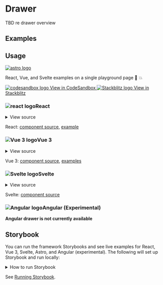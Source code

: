 # Drawer

TBD re drawer overview

<div class="mbs24"></div>

## Examples

<div class="mbe24"></div>

<DrawerExamples />

<script setup>
import DrawerExamples from '../../components/DrawerExamples.vue'
import { Alert } from "agnostic-vue";
</script>

<div class="mbe32"></div>

## Usage

<div class="flex items-center mbs40 mbe24">
  <a href="https://astro.build/" class="astro-logo-usage-wrap" target="_blank"><img class="astro-logo-usage" src="/images/astro-logo-light.svg" alt="astro logo"></a>
  <p class="mis16">React, Vue, and Svelte examples on a single playground page 🚀 💥</p>
</div>
<div class="playgrounds flex mbe32">
  <a class="btn btn-rounded" style="background-color: var(--agnostic-dark); color: var(--agnostic-light)" href="https://codesandbox.io/s/github/AgnosticUI/agnosticui/tree/master/playgrounds/Drawer?file=/README.md" target="_blank">
    <img src="/images/codesandbox.svg" alt="codesandbox logo" class="mie8"> View in CodeSandbox
  </a>
  <a class="btn btn-rounded" style="background-color: var(--agnostic-primary); color: var(--agnostic-light)" href="https://stackblitz.com/github/AgnosticUI/agnosticui/tree/master/playgrounds/Drawer?file=/README.md" target="_blank">
    <img src="/images/stackblitz.svg" alt="Stackblitz logo" class="mie4"> View in Stackblitz
  </a>
</div>

<div class="flex">
  <h3 id="react" tabindex="-1">
    <img src="/images/React-icon.svg" alt="react logo">React
  </h3>
</div>

<details class="disclose disclose-bordered">
<summary class="disclose-title">View source</summary>

```jsx
import { useRef } from 'react';
import "agnostic-react/dist/common.min.css";
import "agnostic-react/dist/esm/index.css";
import { Button, Drawer } from "agnostic-react";

const props = ['drawer1', 'drawer2', 'drawer3', 'drawer4'].map((item) => {
  return {
    id: `test-${item}`,
    title: `Test ${item}`,
    classNames: {
      // Note we don't have to pass in ALL classNames props and those
      // not included will fallback to react-a11y-dialog's defaults
      // See https://github.com/KittyGiraudel/react-a11y-dialog#api
      title: 'h3 mbe18 h4 mbe18 flex justify-center',
    }
  }
})
const drawer1PropsDefault = props[1];
const drawer2PropsDefault = props[2];
const drawer3PropsDefault = props[3];
const drawer4PropsDefault = props[4];

export const YourComponent = () => {
  // Handles to low-level drawer instances. Allows calling `show` & `hide`
  const drawer1Ref = useRef();
  const drawer2Ref = useRef();
  const drawer3Ref = useRef();
  const drawer4Ref = useRef();

  return {
    <>
      <Button onClick={() => drawer1Ref.current.show()} type="button" mode="primary" isBordered isRounded isBlock>Open Drawer Top</Button>
      <Drawer
        {...drawer1PropsDefault}
        drawerRef={drawerInstance => (drawer1Ref.current = drawerInstance)}
        placement="top"
      >
        <p className="mbs16 mbe16">
          default slot
        </p>
      </Drawer>
      <div className="mbs16 mbe24" />
      <Button onClick={() => drawer2Ref.current.show()} type="button" mode="primary" isBordered isRounded isBlock>Open Drawer Bottom</Button>
      <Drawer
        {...drawer2PropsDefault}
        drawerRef={drawerInstance => (drawer2Ref.current = drawerInstance)}
        placement="bottom"
      >
          <div className="flex-fill">
          <p>This is main drawer slot. To test positioning, update the placement property to one of: start | end | top | bottom.</p>
          <button
            style={{position: 'absolute', bottom: '1rem', left: '1rem', right: '1rem'}}
            onClick={() => drawer2Ref.current.hide()}
          >
            Close from within slot using instance
          </button>
        </div>
      </Drawer>
      <div className="mbs16 mbe24" />
      <Button onClick={() => drawer3Ref.current.show()} type="button" mode="primary" isBordered isRounded isBlock>Open Drawer Start</Button>
      <Drawer
        {...drawer3PropsDefault}
        drawerRef={drawerInstance => (drawer3Ref.current = drawerInstance)}
        placement="start"
      >
        <p className="mbs16 mbe16">
          default slot
        </p>
      </Drawer>
      <div className="mbs16 mbe24" />
      <Button onClick={() => drawer4Ref.current.show()} type="button" mode="primary" isBordered isRounded isBlock>Open Drawer End</Button>
      <Drawer
        {...drawer4PropsDefault}
        drawerRef={drawerInstance => (drawer4Ref.current = drawerInstance)}
        placement="end"
      >
        <p className="mbs16 mbe16">
          default slot
        </p>
      </Drawer>
    </>
  }
}
```
</details>

React: [component source](https://github.com/AgnosticUI/agnosticui/blob/master/agnostic-react/src/Drawer.tsx), [example](https://github.com/AgnosticUI/agnosticui/blob/master/agnostic-react/examples/src/App.js#L1318)

<div class="mbe32"></div>

<div class="flex">
  <h3 id="vue-3" tabindex="-1">
    <img src="/images/Vue-icon.svg" alt="Vue 3 logo">Vue 3
  </h3>
</div>

<details class="disclose disclose-bordered">
<summary class="disclose-title">View source</summary>

```vue
<script setup>
import { useCssModule } from "vue";
import "agnostic-vue/dist/common.min.css";
import "agnostic-vue/dist/index.css";
import { Button, Drawer } from "agnostic-vue";
const styles = useCssModule();
let drawer = null;
const openDrawer = () => {
  if (drawer) {
    drawer.show();
  }
};

const closeDrawer = () => {
  if (drawer) {
    drawer.hide();
  }
};

const assignDrawerRef = (instance) => {
  drawer = instance;
};
</script>
<template>
  <section>
    <h2>Drawer</h2>
    <Button
      mode="primary"
      :is-bordered="true"
      :is-block="true"
      :is-rounded="true"
      type="button"
      @click="openDrawer"
    >
      Open first bottom drawer via drawerRef
    </Button>
    <div class="mbs24 mbe16" />
    <Button
      type="button"
      data-a11y-dialog-show="drawer-bottom-test"
      mode="primary"
      :is-bordered="true"
      :is-block="true"
      :is-rounded="true"
    >
      Open the first bottom drawer via data attribute
    </Button>
    <Drawer
      id="drawer-bottom-test"
      drawer-root="body"
      placement="bottom"
      title="My Drawer Title 1"
      @instance="assignDrawerRef"
    >
      <div class="flex-fill">
        <p>This is main drawer slot. To test positioning, update the placement property to one of: start | end | top | bottom.</p>
        <Button
          mode="primary"
          isBordered
          :style="{ position: 'absolute', bottom: '1rem', left: '1rem', right: '1rem'}"
          @click="closeDrawer()"
        >
          Close from within slot using instance
        </button>
      </div>
    </Drawer>
    <div class="mbs24 mbe16" />
    <Button
      type="button"
      data-a11y-dialog-show="drawer-end-test"
      mode="primary"
      :is-bordered="true"
      :is-block="true"
      :is-rounded="true"
    >
      Open second right drawer via data attribute
    </Button>
    <Drawer
      id="drawer-end-test"
      drawer-root="body"
      placement="end"
      title="My Drawer Title 2"
    >
      <p>This is main drawer slot</p>
    </Drawer>
    <div class="mbs24 mbe16" />
    <Button
      type="button"
      data-a11y-dialog-show="drawer-start-test"
      mode="primary"
      :is-bordered="true"
      :is-block="true"
      :is-rounded="true"
    >
      Open left drawer via data attribute
    </Button>
    <Drawer
      id="drawer-start-test"
      drawer-root="body"
      placement="start"
      title="My Drawer Title 3"
    >
      <p>This is main drawer slot</p>
    </Drawer>
    <div class="mbs24 mbe16" />
    <Button
      type="button"
      data-a11y-dialog-show="drawer-top-test"
      mode="primary"
      :is-bordered="true"
      :is-block="true"
      :is-rounded="true"
    >
      Open top drawer via data attribute
    </Button>
    <Drawer
      id="drawer-top-test"
      drawer-root="body"
      placement="top"
      title="My Drawer Title 4"
    >
      <p>This is main drawer slot</p>
    </Drawer>
  </section>
</template>
```
</details>

Vue 3: [component source](https://github.com/AgnosticUI/agnosticui/blob/master/agnostic-vue/src/components/Drawer.vue), [examples](https://github.com/AgnosticUI/agnosticui/blob/master/agnostic-vue/examples/src/App.vue#L406)

<div class="mbe24"></div>

<div class="flex">
  <h3 id="svelte" tabindex="-1">
    <img src="/images/Svelte-icon.svg" alt="Svelte logo">Svelte
  </h3>
</div>


<details class="disclose disclose-bordered">
<summary class="disclose-title">View source</summary>

**Please consider Svelte drawer experimental and not yet ready for production until we can add [missing tests](https://github.com/AgnosticUI/svelte-a11y-drawer/issues/1)** — tl;dr is we'd like to write tests utilizing Cypress's component testing framework but we need to await an upcoming Vite + Cypress plugins to do so.

In your main `app.html`, add a container where your drawer will be rendered into — `drawer-root` in this example:

```html
<!DOCTYPE html>
<html>
  <body>
		<div id="svelte">%svelte.body%</div>
    <div id="drawer-root"></div>
  </body>
</html>
```

<div class="mbe16"></div>

```html
<script>
  import 'agnostic-svelte/css/common.min.css';
  import { Drawer } from "agnostic-svelte";

  // DRAWER
  let drawer = null;
  const openDrawer = () => {
    if (drawer) {
      drawer.show();
    }
  };

  const closeDrawer = () => {
    if (drawer) {
      drawer.hide();
    }
  };

  const assignDrawerRef = (ev) => {
    drawer = ev.detail.instance;
  };
</script>
<section>
  <Button
    mode="primary"
    isBordered
    isBlock
    isRounded
    type="button"
    on:click={openDrawer}
  >
    Open first drawer via drawerRef
  </Button>
  <div class="mbs24 mbe16" />
  <Button
    type="button"
    data-a11y-dialog-show="drawer-bottom-test"
    mode="primary"
    isBordered
    isBlock
    isRounded
  >
    Open the first bottom drawer via data attribute
  </Button>
  <Drawer
    id="drawer-bottom-test"
    drawerRoot="#portal-root"
    placement="bottom"
    title="My Drawer Title 5"
    on:instance={assignDrawerRef}
  >
    <div class="flex-fill">
      <p>This is main drawer slot. To test positioning, update the placement property to one of: start | end | top | bottom.</p>
      <button
        class="custom-close-button"
        on:click={closeDrawer}
      >
        Close from within slot using instance
      </button>
    </div>
  </Drawer>
  <div class="mbs24 mbe16" />
  <Button
    type="button"
    data-a11y-dialog-show="drawer-top-test"
    mode="primary"
    isBordered
    isBlock
    isRounded
  >
    Open the top drawer via data attribute
  </Button>
  <Drawer
    id="drawer-top-test"
    drawerRoot="#portal-root"
    placement="top"
    title="My Drawer Title 6"
  >
    <div class="flex-fill">
      <p>This is main drawer slot. To test positioning, update the placement property to one of: start | end | top | bottom.</p>
    </div>
  </Drawer>
  <div class="mbs24 mbe16" />
  <Button
    type="button"
    data-a11y-dialog-show="drawer-start-test"
    mode="primary"
    isBordered
    isBlock
    isRounded
  >
    Open the start drawer via data attribute
  </Button>
  <Drawer
    id="drawer-start-test"
    drawerRoot="#portal-root"
    placement="start"
    title="My Drawer Title 7"
  >
    <div class="flex-fill">
      <p>This is main drawer slot. To test positioning, update the placement property to one of: start | end | top | bottom.</p>
    </div>
  </Drawer>
  <div class="mbs24 mbe16" />
  <Button
    type="button"
    data-a11y-dialog-show="drawer-end-test"
    mode="primary"
    isBordered
    isBlock
    isRounded
  >
    Open the end drawer via data attribute
  </Button>
  <Drawer
    id="drawer-end-test"
    drawerRoot="#portal-root"
    placement="end"
    title="My Drawer Title 8"
  >
    <div class="flex-fill" style="display: grid; grid-template-columns: 1fr; grid-template-rows: 100px 1fr; height: 50vh;">
      <div style="background-color: var(--agnostic-primary)"></div>
      <div style="background-color: var(--agnostic-action)"></div>
      <p class="mbs40">Just testing some random use of CSS grid inside the drawer. No biggie.</p>
    </div>
  </Drawer>
</section>
```
</details>

Svelte: [component source](https://github.com/AgnosticUI/agnosticui/blob/master/agnostic-svelte/src/lib/components/Drawer/Drawer.svelte)


<div class="flex">
  <h3 id="angular" tabindex="-1">
    <img src="/images/Angular-icon.svg" alt="Angular logo">Angular (Experimental)
  </h3>
</div>

**Angular drawer is not currently available**

<div class="mbe32"></div>

## Storybook

You can run the framework Storybooks and see live examples for React, Vue 3, Svelte, Astro, and Angular (experimental). The following will set up Storybook and run locally:

<details class="mbs24 mbe24 disclose disclose-bordered">
<summary class="disclose-title">How to run Storybook</summary>

```shell
git clone git@github.com:AgnosticUI/agnosticui.git
cd agnosticui/<PACKAGE_NAME> && npm i # e.g. cd agnosticui/agnostic-react && npm i
npm run storybook
```
</details>

See [Running Storybook](https://github.com/AgnosticUI/agnosticui/blob/master/CONTRIBUTING.md#usage).
